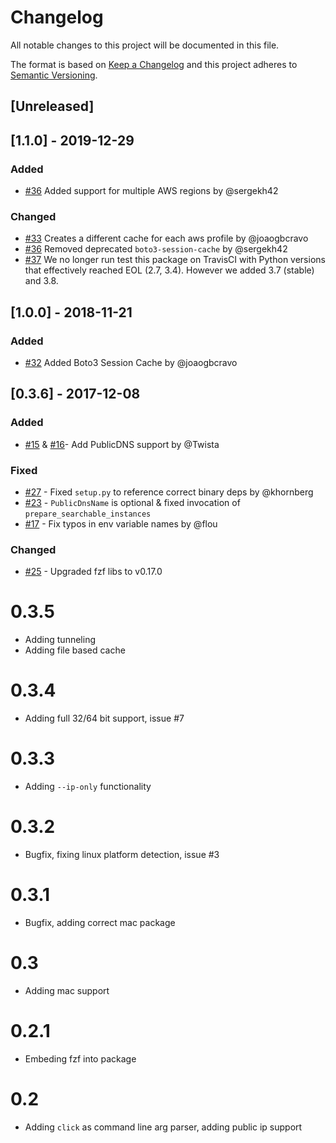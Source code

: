 # Changelog
All notable changes to this project will be documented in this file.

The format is based on [Keep a Changelog](http://keepachangelog.com/en/1.0.0/)
and this project adheres to [Semantic Versioning](http://semver.org/spec/v2.0.0.html).

## [Unreleased]

## [1.1.0] - 2019-12-29

### Added
+ [#36][p36] Added support for multiple AWS regions by @sergekh42

### Changed

+ [#33][p33] Creates a different cache for each aws profile by @joaogbcravo
+ [#36][p36] Removed deprecated `boto3-session-cache` by @sergekh42
+ [#37][p37] We no longer run test this package on TravisCI with Python versions that effectively reached EOL (2.7, 3.4).
  However we added 3.7 (stable) and 3.8.

[p33]: https://github.com/pmazurek/aws-fuzzy-finder/pull/33
[p36]: https://github.com/pmazurek/aws-fuzzy-finder/pull/36
[p37]: https://github.com/pmazurek/aws-fuzzy-finder/pull/37

## [1.0.0] - 2018-11-21

### Added

+ [#32][p32] Added Boto3 Session Cache by @joaogbcravo

[p32]: https://github.com/pmazurek/aws-fuzzy-finder/pull/32

## [0.3.6] - 2017-12-08

### Added

+ [#15][p15] & [#16][p16]- Add PublicDNS support by @Twista

[p16]: https://github.com/pmazurek/aws-fuzzy-finder/pull/16
[p15]: https://github.com/pmazurek/aws-fuzzy-finder/pull/15

### Fixed

+ [#27][p27] - Fixed `setup.py` to reference correct binary deps by @khornberg
+ [#23][p23] - `PublicDnsName` is optional & fixed invocation of `prepare_searchable_instances`
+ [#17][p17] - Fix typos in env variable names by @flou

[p27]: https://github.com/pmazurek/aws-fuzzy-finder/pull/27
[p23]: https://github.com/pmazurek/aws-fuzzy-finder/pull/23
[p17]: https://github.com/pmazurek/aws-fuzzy-finder/pull/17

### Changed

+ [#25][p25] - Upgraded fzf libs to v0.17.0

[p25]: https://github.com/pmazurek/aws-fuzzy-finder/pull/25

# 0.3.5
+ Adding tunneling
+ Adding file based cache

# 0.3.4
+ Adding full 32/64 bit support, issue #7

# 0.3.3
+ Adding `--ip-only` functionality

# 0.3.2
+ Bugfix, fixing linux platform detection, issue #3

# 0.3.1
+ Bugfix, adding correct mac package

# 0.3
+ Adding mac support

# 0.2.1
+ Embeding fzf into package

# 0.2
+ Adding `click` as command line arg parser, adding public ip support

